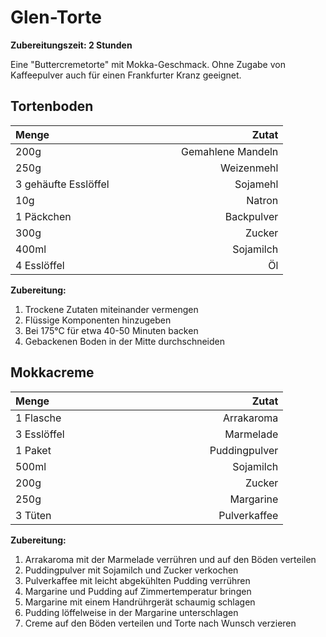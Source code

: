 # Glen-Torte

**Zubereitungszeit: 2 Stunden**

Eine "Buttercremetorte" mit Mokka-Geschmack. Ohne Zugabe von Kaffeepulver auch für einen Frankfurter Kranz geeignet.

## Tortenboden

| Menge <img width=100/> | <img width=200/> Zutat |
| ------------- | -------------:|
| 200g | Gemahlene Mandeln |
| 250g | Weizenmehl |
| 3 gehäufte Esslöffel | Sojamehl |
| 10g | Natron |
| 1 Päckchen | Backpulver |
| 300g | Zucker |
| 400ml | Sojamilch |
| 4 Esslöffel | Öl |

**Zubereitung:**

1. Trockene Zutaten miteinander vermengen
2. Flüssige Komponenten hinzugeben
3. Bei 175°C für etwa 40-50 Minuten backen
4. Gebackenen Boden in der Mitte durchschneiden

## Mokkacreme

| Menge <img width=100/> | <img width=200/> Zutat |
| ------------- | -------------:|
| 1 Flasche | Arrakaroma |
| 3 Esslöffel | Marmelade |
| 1 Paket | Puddingpulver |
| 500ml | Sojamilch |
| 200g | Zucker |
| 250g | Margarine |
| 3 Tüten | Pulverkaffee |

**Zubereitung:**

1. Arrakaroma mit der Marmelade verrühren und auf den Böden verteilen
2. Puddingpulver mit Sojamilch und Zucker verkochen
3. Pulverkaffee mit leicht abgekühlten Pudding verrühren
4. Margarine und Pudding auf Zimmertemperatur bringen
5. Margarine mit einem Handrührgerät schaumig schlagen
6. Pudding löffelweise in der Margarine unterschlagen
7. Creme auf den Böden verteilen und Torte nach Wunsch verzieren
